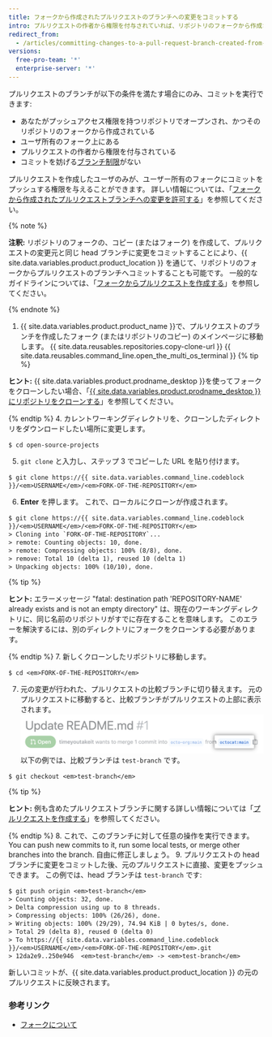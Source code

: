 ```yaml
---
title: フォークから作成されたプルリクエストのブランチへの変更をコミットする
intro: プルリクエストの作者から権限を付与されていれば、リポジトリのフォークから作成されたプルリクエストのブランチにおける変更をコミットできます。
redirect_from:
  - /articles/committing-changes-to-a-pull-request-branch-created-from-a-fork
versions:
  free-pro-team: '*'
  enterprise-server: '*'
---
```


プルリクエストのブランチが以下の条件を満たす場合にのみ、コミットを実行できます:
- あなたがプッシュアクセス権限を持つリポジトリでオープンされ、かつそのリポジトリのフォークから作成されている
- ユーザ所有のフォーク上にある
- プルリクエストの作者から権限を付与されている
- コミットを妨げる[ブランチ制限](/articles/about-branch-restrictions)がない

プルリクエストを作成したユーザのみが、ユーザー所有のフォークにコミットをプッシュする権限を与えることができます。 詳しい情報については、「[フォークから作成されたプルリクエストブランチへの変更を許可する](/articles/allowing-changes-to-a-pull-request-branch-created-from-a-fork)」を参照してください。

{% note %}

**注釈:** リポジトリのフォークの、コピー (またはフォーク) を作成して、プルリクエストの変更元と同じ head ブランチに変更をコミットすることにより、{{ site.data.variables.product.product_location }} を通じて、リポジトリのフォークからプルリクエストのブランチへコミットすることも可能です。 一般的なガイドラインについては、「[フォークからプルリクエストを作成する](/articles/creating-a-pull-request-from-a-fork)」を参照してください。

{% endnote %}

1. {{ site.data.variables.product.product_name }}で、プルリクエストのブランチを作成したフォーク (またはリポジトリのコピー) のメインページに移動します。
{{ site.data.reusables.repositories.copy-clone-url }}
{{ site.data.reusables.command_line.open_the_multi_os_terminal }}
 {% tip %}

 **ヒント:** {{ site.data.variables.product.prodname_desktop }}を使ってフォークをクローンしたい場合、「[{{ site.data.variables.product.prodname_desktop }}にリポジトリをクローンする](/articles/cloning-a-repository/#cloning-a-repository-to-github-desktop)」を参照してください。

 {% endtip %}
4. カレントワーキングディレクトリを、クローンしたディレクトリをダウンロードしたい場所に変更します。
  ```shell
  $ cd open-source-projects
  ```
5. `git clone` と入力し、ステップ 3 でコピーした URL を貼り付けます。
  ```shell
  $ git clone https://{{ site.data.variables.command_line.codeblock }}/<em>USERNAME</em>/<em>FORK-OF-THE-REPOSITORY</em>
  ```
6. **Enter** を押します。 これで、ローカルにクローンが作成されます。
  ```shell
  $ git clone https://{{ site.data.variables.command_line.codeblock }}/<em>USERNAME</em>/<em>FORK-OF-THE-REPOSITORY</em>
  > Cloning into `FORK-OF-THE-REPOSITORY`...
  > remote: Counting objects: 10, done.
  > remote: Compressing objects: 100% (8/8), done.
  > remove: Total 10 (delta 1), reused 10 (delta 1)
  > Unpacking objects: 100% (10/10), done.
  ```
 {% tip %}

 **ヒント:** エラーメッセージ "fatal: destination path 'REPOSITORY-NAME' already exists and is not an empty directory" は、現在のワーキングディレクトリに、同じ名前のリポジトリがすでに存在することを意味します。 このエラーを解決するには、別のディレクトリにフォークをクローンする必要があります。

 {% endtip %}
7. 新しくクローンしたリポジトリに移動します。
  ```shell
  $ cd <em>FORK-OF-THE-REPOSITORY</em>
  ```
7. 元の変更が行われた、プルリクエストの比較ブランチに切り替えます。 元のプルリクエストに移動すると、比較ブランチがプルリクエストの上部に表示されます。 ![比較ブランチの例](/assets/images/help/pull_requests/compare-branch-example.png) 以下の例では、比較ブランチは `test-branch` です。
  ```shell
  $ git checkout <em>test-branch</em>
  ```

 {% tip %}

 **ヒント:** 例も含めたプルリクエストブランチに関する詳しい情報については「[プルリクエストを作成する](/articles/creating-a-pull-request/#changing-the-branch-range-and-destination-repository)」を参照してください。

 {% endtip %}
8. これで、このブランチに対して任意の操作を実行できます。 You can push new commits to it, run some local tests, or merge other branches into the branch. 自由に修正しましょう。
9. プルリクエストの head ブランチに変更をコミットした後、元のプルリクエストに直接、変更をプッシュできます。 この例では、head ブランチは `test-branch` です:
  ```shell
  $ git push origin <em>test-branch</em>
  > Counting objects: 32, done.
  > Delta compression using up to 8 threads.
  > Compressing objects: 100% (26/26), done.
  > Writing objects: 100% (29/29), 74.94 KiB | 0 bytes/s, done.
  > Total 29 (delta 8), reused 0 (delta 0)
  > To https://{{ site.data.variables.command_line.codeblock }}/<em>USERNAME</em>/<em>FORK-OF-THE-REPOSITORY</em>.git
  > 12da2e9..250e946  <em>test-branch</em> -> <em>test-branch</em>
  ```

新しいコミットが、{{ site.data.variables.product.product_location }} の元のプルリクエストに反映されます。

### 参考リンク

- [フォークについて](/articles/about-forks)
